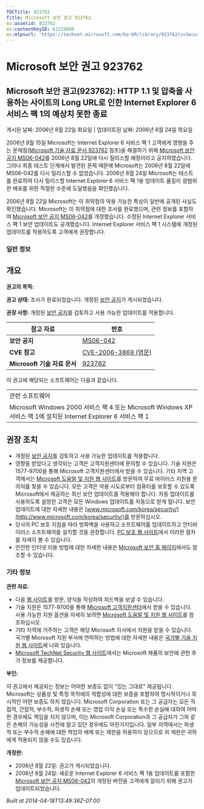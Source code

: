 ```yaml
---
TOCTitle: 923762
Title: Microsoft 보안 권고 923762
ms:assetid: 923762
ms:contentKeyID: 61229808
ms:mtpsurl: 'https://technet.microsoft.com/ko-KR/library/923762(v=Security.10)'
---
```




Microsoft 보안 권고 923762
==========================

Microsoft 보안 권고(923762): HTTP 1.1 및 압축을 사용하는 사이트의 Long URL로 인한 Internet Explorer 6 서비스 팩 1의 예상치 못한 종료
------------------------------------------------------------------------------------------------------------------------------------

게시된 날짜: 2006년 8월 22일 화요일 | 업데이트된 날짜: 2006년 8월 24일 목요일

2006년 8월 15일 Microsoft는 Internet Explorer 6 서비스 팩 1 고객에게 영향을 주는 문제점([Microsoft 기술 자료 문서 923762](http://support.microsoft.com/kb/923762/) 참조)을 해결하기 위해 [Microsoft 보안 공지 MS06-042](http://technet.microsoft.com/security/bulletin/ms06-042)를 2006년 8월 22일에 다시 릴리스할 예정이라고 공지하였습니다. 그러나 최종 테스트 단계에서 발견된 문제 때문에 Microsoft는 2006년 8월 22일에 MS06-042를 다시 릴리스할 수 없었습니다. 2006년 8월 24일 Microsoft는 테스트를 완료하여 다시 릴리스할 Internet Explorer 6 서비스 팩 1용 업데이트 품질이 광범위한 배포를 위한 적절한 수준에 도달했음을 확인했습니다.

2006년 8월 22일 Microsoft는 이 취약점의 악용 가능한 특성이 일반에 공개된 사실도 확인했습니다. Microsoft는 이 취약점에 대한 조사를 완료했으며, 관련 정보를 포함하여 [Microsoft 보안 공지 MS06-042](http://technet.microsoft.com/security/bulletin/ms06-042)를 개정했습니다. 수정된 Internet Explorer 서비스 팩 1 보안 업데이트도 공개했습니다. Internet Explorer 서비스 팩 1 시스템에 개정된 업데이트를 적용하도록 고객에게 권장합니다.

### 일반 정보

개요
----


**권고의 목적:**

**권고 상태:** 조사가 완료되었습니다. 개정된 [보안 공지](http://technet.microsoft.com/security/bulletin/ms06-042)가 게시되었습니다.

**권장 사항:** 개정된 [보안 공지](http://technet.microsoft.com/security/bulletin/ms06-042)를 검토하고 사용 가능한 업데이트를 적용합니다.

| 참고 자료                    | 번호                                                                                    |
|------------------------------|-----------------------------------------------------------------------------------------|
| **보안 공지**                | [MS06-042](http://technet.microsoft.com/security/bulletin/ms06-042)                     |
| **CVE 참고**                 | [CVE-2006-3869 (영문)](http://www.cve.mitre.org/cgi-bin/cvename.cgi?name=cve-2006-3869) |
| **Microsoft 기술 자료 문서** | [923762](http://support.microsoft.com/kb/923762)                                        |

이 권고에 해당되는 소프트웨어는 다음과 같습니다.

|                                                                                                                   |
|-------------------------------------------------------------------------------------------------------------------|
| 관련 소프트웨어                                                                                                   |
| Microsoft Windows 2000 서비스 팩 4 또는 Microsoft Windows XP 서비스 팩 1에 설치된 Internet Explorer 6 서비스 팩 1 |

권장 조치
---------


-   개정된 [보안 공지](http://technet.microsoft.com/security/bulletin/ms06-042)를 검토하고 사용 가능한 업데이트를 적용합니다.
-   영향을 받았다고 생각되는 고객은 고객지원센터에 문의할 수 있습니다. 기술 지원은 1577-9700을 통해 Microsoft 고객지원센터에서 받을 수 있습니다. 기타 지역 고객께서는 [Microsoft 도움말 및 지원 웹 사이트](http://support.microsoft.com/security/)를 방문하여 무료 바이러스 지원용 문의처를 찾을 수 있습니다.
    모든 고객은 악용 시도로부터 컴퓨터를 보호할 수 있도록 Microsoft에서 제공하는 최신 보안 업데이트를 적용해야 합니다. 자동 업데이트를 사용하도록 설정한 고객은 모든 Windows 업데이트를 자동으로 받게 됩니다. 보안 업데이트에 대한 자세한 내용은 [www.microsoft.com/korea/security/](http://www.microsoft.com/korea/security/)를 방문하십시오.
-   당사의 PC 보호 지침을 따라 방화벽을 사용하고 소프트웨어를 업데이트하고 안티바이러스 소프트웨어를 설치할 것을 권장합니다. [PC 보호 웹 사이트](http://www.microsoft.com/korea/protect/)에서 이러한 절차를 자세히 볼 수 있습니다.
-   안전한 인터넷 이용 방법에 대한 자세한 내용은 [Microsoft 보안 홈 페이지](http://www.microsoft.com/korea/security/)에서도 참조할 수 있습니다.

### 기타 정보

**관련 자료:**

-   다음 [웹 사이트](https://support.microsoft.com/common/survey.aspx?scid=sw;en;1257&amp;showpage=1&amp;ws=technet&amp;sd=tech)를 방문, 양식을 작성하여 피드백을 보낼 수 있습니다.
-   기술 지원은 1577-9700을 통해 [Microsoft 고객지원센터](http://go.microsoft.com/fwlink/?linkid=21131)에서 받을 수 있습니다. 사용 가능한 지원 옵션을 자세히 보려면 [Microsoft 도움말 및 지원 웹 사이트](http://support.microsoft.com/)를 참조하십시오.
-   기타 지역에 거주하는 고객은 해당 Microsoft 지사에서 지원을 받을 수 있습니다. 국가별 Microsoft 지원 부서에 연락하는 방법에 대한 자세한 내용은 [국가별 기술 지원 웹 사이트](http://go.microsoft.com/fwlink/?linkid=21155)에 나와 있습니다.
-   [Microsoft TechNet Security 웹 사이트](http://www.microsoft.com/korea/technet/security/)에서는 Microsoft 제품의 보안에 관한 추가 정보를 제공합니다.

**부인:**

이 권고에서 제공되는 정보는 어떠한 보증도 없이 "있는 그대로" 제공됩니다. Microsoft는 상품성 및 특정 목적에의 적합성에 대한 보증을 포함하여 명시적이거나 묵시적인 어떤 보증도 하지 않습니다. Microsoft Corporation 또는 그 공급자는 모든 직접적, 간접적, 부수적, 파생적 손해 또는 영업 이익 손실 또는 특수한 손실에 대하여 어떠한 경우에도 책임을 지지 않으며, 이는 Microsoft Corporation과 그 공급자가 그와 같은 손해의 가능성을 사전에 알고 있던 경우에도 마찬가지입니다. 일부 지역에서는 파생적 또는 부수적 손해에 대한 책임의 배제 또는 제한을 허용하지 않으므로 위 제한은 귀하에게 적용되지 않을 수도 있습니다.

**개정판:**

-   2006년 8월 22일: 권고가 게시되었습니다.
-   2006년 8월 24일: 새로운 Internet Explorer 6 서비스 팩 1용 업데이트를 포함한 [Microsoft 보안 공지 MS06-042](http://technet.microsoft.com/security/bulletin/ms06-042)의 개정된 버전을 고객에게 알리기 위해 권고가 업데이트되었습니다.

*Built at 2014-04-18T13:49:36Z-07:00*
